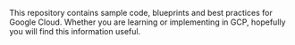 This repository contains sample code, blueprints and best practices for Google Cloud.  Whether you are learning or implementing in GCP, hopefully you will find this
information useful.  



